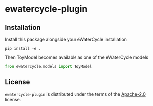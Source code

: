 # ewatercycle-plugin

## Installation

Install this package alongside your eWaterCycle installation

```console
pip install -e .
```

Then ToyModel becomes available as one of the eWaterCycle models

```python
from ewatercycle.models import ToyModel
```

## License

`ewatercycle-plugin` is distributed under the terms of the [Apache-2.0](https://spdx.org/licenses/Apache-2.0.html) license.
